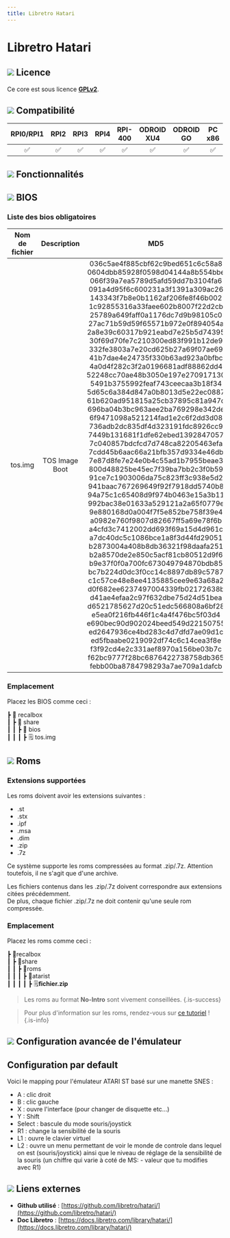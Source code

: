 ```yaml
---
title: Libretro Hatari
---
```


# Libretro Hatari

## 

## ![](/migration-images/emulateurs/ordinosaures/atari-st/gerald-g-parchment-background-or-border-5.svg) Licence

Ce core est sous licence [**GPLv2**](https://github.com/libretro/hatari/blob/master/readme.txt).

## ![](/migration-images/emulateurs/ordinosaures/atari-st/compatibility.png) Compatibilité

| RPI0/RPI1 | RPI2 | RPI3 | RPI4 | RPI-400 | ODROID XU4 | ODROID GO | PC x86 | PC X86\_64 |
| :---: | :---: | :---: | :---: | :---: | :---: | :---: | :---: | :---: |
| ✅ | ✅ | ✅ | ✅ | ✅ | ✅ | ✅ | ✅ | ✅ |

## ![](/migration-images/emulateurs/ordinosaures/atari-st/cogwheel-145804_640.png) Fonctionnalités



## ![](/migration-images/emulateurs/ordinosaures/atari-st/tqfp32.svg) BIOS

### Liste des bios obligatoires

| **Nom de fichier** | Description | MD5 | Fourni |
| :---: | :---: | :---: | :---: |
| tos.img | TOS Image Boot | 036c5ae4f885cbf62c9bed651c6c58a8 0604dbb85928f0598d04144a8b554bbe 066f39a7ea5789d5afd59dd7b3104fa6 091a4d95f6c600231a3f1391a309ac26 143343f7b8e0b1162af206fe8f46b002 1c92855316a33faee602b8007f22d2cb 25789a649faff0a1176dc7d9b98105c0 27ac71b59d59f65571b972e0f894054a 2a8e39c60317b921eabd7e25b5d74395 30f69d70fe7c210300ed83f991b12de9 332fe3803a7e20cd625b27a69f07ae69 41b7dae4e24735f330b63ad923a0bfbc 4a0d4f282c3f2a0196681adf88862dd4 52248cc70ae48b3050e197e270917130 5491b3755992feaf743ceecaa3b18f34 5d65c6a384d847a0b8013d5e22ec0887 61b620ad951815a25cb37895c81a947c 696ba04b3bc963aee2ba769298e342de 6f9471098a521214fad1e2c6f2dd3d08 736adb2dc835df4d323191fdc8926cc9 7449b131681f1dfe62ebed1392847057 7c040857bdcfcd7d748ca82205463efa 7cdd45b6aac66a21bfb357d9334e46db 7e87d8fe7e24e0b4c55ad1b7955beae3 800d48825be45ec7f39ba7bb2c3f0b59 91ce7c1903006da75c823ff3c938e5d2 941baac767269649f92f7918dd5740b8 94a75c1c65408d9f974b0463e15a3b11 992bac38e01633a529121a2a65f0779e 9e880168d0a004f7f5e852be758f39e4 a0982e760f9807d82667ff5a69e78f6b a4cfd3c7412002dd693f69a15d4d961c a7dc40dc5c1086bce1a8f3d44fd29051 b2873004a408b8db36321f98daafa251 b2a8570de2e850c5acf81cb80512d9f6 b9e37f0f0a700fc673049794870bdb85 bc7b224d0dc3f0cc14c8897db89c5787 c1c57ce48e8ee4135885cee9e63a68a2 d0f682ee6237497004339fb02172638b d41ae4efaa2c97f632dbe75d24d51bea d6521785627d20c51edc566808a6bf28 e5ea0f216fb446f1c4a4f476bc5f03d4 e690bec90d902024beed549d22150755 ed2647936ce4bd283c4d7dfd7ae09d1c ed5fbaabe0219092df74c6c14cea3f8e f3f92cd4e2c331aef8970a156be03b7c f62bc9777f28bc6876422738758db365 febb00ba8784798293a7ae709a1dafcb | ❌ |

### Emplacement

Placez les BIOS comme ceci :

┣ 📁 recalbox  
┃ ┣ 📁 share  
┃ ┃ ┣ 📁 bios  
┃ ┃ ┃ ┣ 🗒 tos.img  

## ![](/migration-images/emulateurs/ordinosaures/atari-st/rom-30098_640.png) Roms

### **Extensions supportées**

Les roms doivent avoir les extensions suivantes :

* .st
* .stx
* .ipf
* .msa
* .dim
* .zip
* .7z

Ce système supporte les roms compressées au format .zip/.7z. Attention toutefois, il ne s'agit que d'une archive.

Les fichiers contenus dans les .zip/.7z doivent correspondre aux extensions citées précédemment.  
De plus, chaque fichier .zip/.7z ne doit contenir qu'une seule rom compressée.

### **Emplacement**

Placez les roms comme ceci : 

┣ 📁recalbox  
┃ ┣ 📁share  
┃ ┃ ┣ 📁roms  
┃ ┃ ┃ ┣ 📁atarist  
┃ ┃ ┃ ┃ ┣ 🗒**fichier.zip**  


>Les roms au format **No-Intro** sont vivement conseillées.
{.is-success}


>Pour plus d'information sur les roms, rendez-vous sur [ce tutoriel](/fr/tutoriels/jeux/generalite/les-roms-et-les-isos) !
{.is-info}

## ![](/migration-images/emulateurs/ordinosaures/atari-st/hammer-28636_640.png) Configuration avancée de l'émulateur

### 

## **Configuration par default**

Voici le mapping pour l'émulateur ATARI ST basé sur une manette SNES :

* A : clic droit
* B : clic gauche
* X : ouvre l'interface \(pour changer de disquette etc...\)
* Y : Shift
* Select : bascule du mode souris/joystick
* R1 : change la sensibilité de la souris
* L1 : ouvre le clavier virtuel
* L2 : ouvre un menu permettant de voir le monde de controle dans lequel on est \(souris/joystick\) ainsi que le niveau de réglage de la sensibilité de la souris \(un chiffre qui varie à coté de MS: - valeur que tu modifies avec R1\)

## ![](/migration-images/emulateurs/ordinosaures/atari-st/kisspng-web-development-world-wide-web-computer-icons-webs-world-wide-web-icon-png-5ab05c24477216.4540070115215073642927.png) Liens externes

* **Github utilisé** : [https://github.com/libretro/hatari/](https://github.com/libretro/hatari/)
* **Doc Libretro** : [https://docs.libretro.com/library/hatari/](https://docs.libretro.com/library/hatari/)

